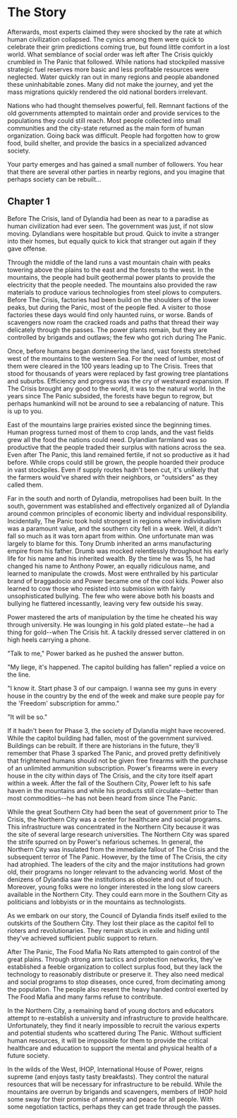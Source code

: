 # The Story

Afterwards, most experts claimed they were shocked by the rate at which human civilization collapsed. The cynics among them were quick to celebrate their grim predictions coming true, but found little comfort in a lost world. What semblance of social order was left after The Crisis quickly crumbled in The Panic that followed. While nations had stockpiled massive strategic fuel reserves more basic and less profitable resources were neglected. Water quickly ran out in many regions and people abandoned these uninhabitable zones. Many did not make the journey, and yet the mass migrations quickly rendered the old national borders irrelevant.

Nations who had thought themselves powerful, fell. Remnant factions of the old governments attempted to maintain order and provide services to the populations they could still reach. Most people collected into small communities and the city-state returned as the main form of human organization. Going back was difficult. People had forgotten how to grow food, build shelter, and provide the basics in a specialized advanced society.

Your party emerges and has gained a small number of followers. You hear that there are several other parties in nearby regions, and you imagine that perhaps society can be rebuilt...

## Chapter 1

Before The Crisis, land of Dylandia had been as near to a paradise as human civilization had ever seen. The government was just, if not slow moving. Dylandians were hospitable but proud. Quick to invite a stranger into their homes, but equally quick to kick that stranger out again if they gave offense.

Through the middle of the land runs a vast mountain chain with peaks towering above the plains to the east and the forests to the west. In the mountains, the people had built geothermal power plants to provide the electricity that the people needed. The mountains also provided the raw materials to produce various technologies from steel plows to computers. Before The Crisis, factories had been build on the shoulders of the lower peaks, but during the Panic, most of the people fled. A visiter to those factories these days would find only haunted ruins, or worse. Bands of scavengers now roam the cracked roads and paths that thread their way delicately through the passes. The power plants remain, but they are controlled by brigands and outlaws; the few who got rich during The Panic.

Once, before humans began domineering the land, vast forests stretched west of the mountains to the western Sea. For the need of lumber, most of them were cleared in the 100 years leading up to The Crisis. Trees that stood for thousands of years were replaced by fast growing tree plantations and suburbs. Efficiency and progress was the cry of westward expansion. If The Crisis brought any good to the world, it was to the natural world. In the years since The Panic subsided, the forests have begun to regrow, but perhaps humankind will not be around to see a rebalancing of nature. This is up to you.

East of the mountains large prairies existed since the beginning times. Human progress turned most of them to crop lands, and the vast fields grew all the food the nations could need. Dylandian farmland was so productive that the people traded their surplus with nations across the sea. Even after The Panic, this land remained fertile, if not so productive as it had before. While crops could still be grown, the people hoarded their produce in vast stockpiles. Even if supply routes hadn't been cut, it's unlikely that the farmers would've shared with their neighbors, or "outsiders" as they called them.

Far in the south and north of Dylandia, metropolises had been built. In the south, government was established and effectively organized all of Dylandia around common principles of economic liberty and individual responsibility. Incidentally, The Panic took hold strongest in regions where individualism was a paramount value, and the southern city fell in a week. Well, it didn't fall so much as it was torn apart from within. One unfortunate man was largely to blame for this. Tony Drumb inherited an arms manufacturing empire from his father. Drumb was mocked relentlessly throughout his early life for his name and his inherited wealth. By the time he was 15, he had changed his name to Anthony Power, an equally ridiculous name, and learned to manipulate the crowds. Most were enthralled by his particular brand of braggadocio and Power became one of the cool kids. Power also learned to cow those who resisted into submission with fairly unsophisticated bullying. The few who were above both his boasts and bullying he flattered incessantly, leaving very few outside his sway.

Power mastered the arts of manipulation by the time he cheated his way through university. He was lounging in his gold plated estate--he had a thing for gold--when The Crisis hit. A tackily dressed server clattered in on high heels carrying a phone.

"Talk to me," Power barked as he pushed the answer button.

"My liege, it's happened. The capitol building has fallen" replied a voice on the line.

"I know it. Start phase 3 of our campaign. I wanna see my guns in every house in the country by the end of the week and make sure people pay for the 'Freedom' subscription for ammo."

"It will be so."

If it hadn't been for Phase 3, the society of Dylandia might have recovered. While the capitol building had fallen, most of the government survived. Buildings can be rebuilt. If there are historians in the future, they'll remember that Phase 3 sparked The Panic, and proved pretty definitively that frightened humans should not be given free firearms with the purchase of an unlimited ammunition subscription. Power's firearms were in every house in the city within days of The Crisis, and the city tore itself apart within a week. After the fall of the Southern City, Power left to his safe haven in the mountains and while his products still circulate--better than most commodities--he has not been heard from since The Panic.

While the great Southern City had been the seat of government prior to The Crisis, the Northern City was a center for healthcare and social programs. This infrastructure was concentrated in the Northern City because it was the site of several large research universities. The Northern City was spared the strife spurred on by Power's nefarious schemes. In general, the Northern City was insulated from the immediate fallout of The Crisis and the subsequent terror of The Panic. However, by the time of The Crisis, the city had atrophied. The leaders of the city and the major institutions had grown old, their programs no longer relevant to the advancing world. Most of the denizens of Dylandia saw the institutions as obsolete and out of touch. Moreover, young folks were no longer interested in the long slow careers available in the Northern City. They could earn more in the Southern City as politicians and lobbyists or in the mountains as technologists.

As we embark on our story, the Council of Dylandia finds itself exiled to the outskirts of the Southern City. They lost their place as the capitol fell to rioters and revolutionaries. They remain stuck in exile and hiding until they've achieved sufficient public support to return.

After The Panic, The Food Mafia No Rats attempted to gain control of the great plains. Through strong arm tactics and protection networks, they've established a feeble organization to collect surplus food, but they lack the technology to reasonably distribute or preserve it. They also need medical and social programs to stop diseases, once cured, from decimating among the population. The people also resent the heavy handed control exerted by The Food Mafia and many farms refuse to contribute.

In the Northern City, a remaining band of young doctors and educators attempt to re-establish a university and infrastructure to provide healthcare. Unfortunately, they find it nearly impossible to recruit the various experts and potential students who scattered during The Panic. Without sufficient human resources, it will be impossible for them to provide the critical healthcare and education to support the mental and physical health of a future society.

In the wilds of the West, IHOP, International House of Power, reigns supreme (and enjoys tasty tasty breakfasts). They control the natural resources that will be necessary for infrastructure to be rebuild. While the mountains are overrun by brigands and scavengers, members of IHOP hold some sway for their promise of amnesty and peace for all people. With some negotiation tactics, perhaps they can get trade through the passes.
